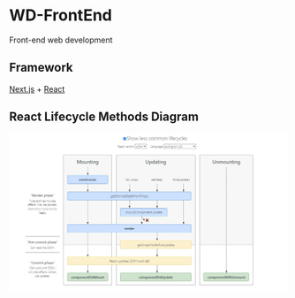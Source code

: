 # WD-FrontEnd
Front-end web development

## Framework
[Next.js](https://nextjs.org/docs/getting-started) + [React](https://reactjs.org/docs/getting-started.html)

## React Lifecycle Methods Diagram
![rlmd](https://github.com/FL-LearningGroup/WD-FrontEnd/blob/main/react-lifecycle-methods-diagram.JPG)
